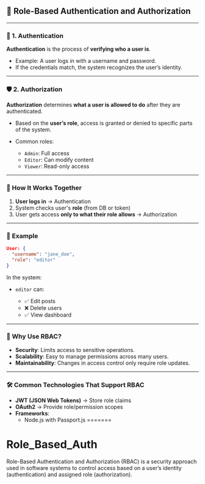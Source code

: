## 🔐 Role-Based Authentication and Authorization

---

### 🔑 1. **Authentication**

**Authentication** is the process of **verifying who a user is**.

* Example: A user logs in with a username and password.
* If the credentials match, the system recognizes the user’s identity.

---

### 🛡️ 2. **Authorization**

**Authorization** determines **what a user is allowed to do** after they are authenticated.

* Based on the **user’s role**, access is granted or denied to specific parts of the system.
* Common roles:

  * `Admin`: Full access
  * `Editor`: Can modify content
  * `Viewer`: Read-only access

---

### 🔁 How It Works Together

1. **User logs in** → Authentication
2. System checks user's **role** (from DB or token)
3. User gets access **only to what their role allows** → Authorization

---

### 🧱 Example

```json
User: {
  "username": "jane_doe",
  "role": "editor"
}
```

In the system:

* `editor` can:

  * ✅ Edit posts
  * ❌ Delete users
  * ✅ View dashboard

---

### 🧩 Why Use RBAC?

* **Security**: Limits access to sensitive operations.
* **Scalability**: Easy to manage permissions across many users.
* **Maintainability**: Changes in access control only require role updates.

---


### 🛠 Common Technologies That Support RBAC

* **JWT (JSON Web Tokens)** → Store role claims
* **OAuth2** → Provide role/permission scopes
* **Frameworks**:
  * Node.js with Passport.js
=======
# Role_Based_Auth
Role-Based Authentication and Authorization (RBAC) is a security approach used in software systems to control access based on a user’s identity (authentication) and assigned role (authorization).
